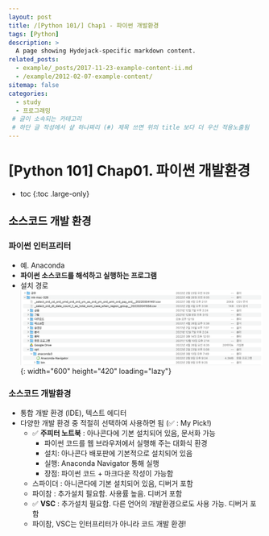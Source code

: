 ```yaml
---
layout: post
title: /[Python 101/] Chap1 - 파이썬 개발환경
tags: [Python]
description: >
  A page showing Hydejack-specific markdown content.
related_posts:
  - example/_posts/2017-11-23-example-content-ii.md
  - /example/2012-02-07-example-content/
sitemap: false
categories:
  - study
  - 프로그래밍
 # 글이 소속되는 카테고리 
 # 하단 글 작성에서 샾 하나짜리 (#) 제목 쓰면 위의 title 보다 더 우선 적용노출됨 
---
```


# [Python 101] Chap01. 파이썬 개발환경

* toc 
{:toc .large-only}

## 소스코드 개발 환경  
### 파이썬 인터프리터  
  - 예. Anaconda
  - **파이썬 소스코드를 해석하고 실행하는 프로그램**  
  - 설치 경로  
    ![logo_r](/assets/img/py101-01.png){: width="600" height="420" loading="lazy"}

### 소스코드 개발환경 
  - 통합 개발 환경 (IDE), 텍스트 에디터  
  - 다양한 개발 환경 중 적절히 선택하여 사용하면 됨 (✅ : My Pick!)
    - ✅ **주피터 노트북** : 아나콘다에 기본 설치되어 있음, 문서화 가능  
      - 파이썬 코드를 웹 브라우저에서 실행해 주는 대화식 환경  
      - 설치: 아나콘다 배포판에 기본적으로 설치되어 있음  
      - 실행: Anaconda Navigator 통해 실행  
      - 장점: 파이썬 코드 + 마크다운 작성이 가능함  
    - 스파이더 : 아니콘다에 기본 설치되어 있음, 디버거 포함  
    - 파이참 : 추가설치 필요함. 사용률 높음. 디버거 포함  
    - ✅ **VSC** : 추가설치 필요함. 다른 언어의 개발환경으로도 사용 가능. 디버거 포함  
    - 파이참, VSC는 인터프리터가 아니라 코드 개발 환경!
